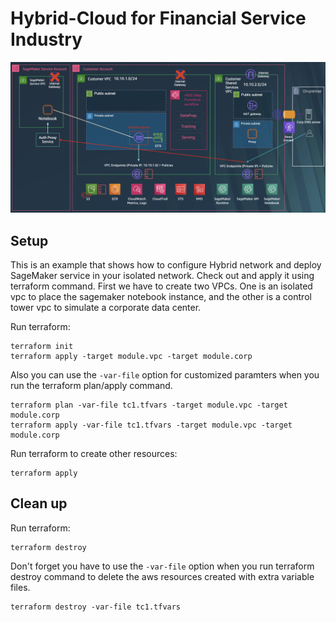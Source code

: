 # Hybrid-Cloud for Financial Service Industry

![aws-sm-fsi-hybrid-arch](../../images/aws-sm-fsi-hybrid-arch.png)

## Setup
This is an example that shows how to configure Hybrid network and deploy SageMaker service in your isolated network. Check out and apply it using terraform command. First we have to create two VPCs. One is an isolated vpc to place the sagemaker notebook instance, and the other is a control tower vpc to simulate a corporate data center.

Run terraform:
```
terraform init
terraform apply -target module.vpc -target module.corp
```
Also you can use the `-var-file` option for customized paramters when you run the terraform plan/apply command.
```
terraform plan -var-file tc1.tfvars -target module.vpc -target module.corp
terraform apply -var-file tc1.tfvars -target module.vpc -target module.corp
```

Run terraform to create other resources:
```
terraform apply
```

## Clean up
Run terraform:
```
terraform destroy
```
Don't forget you have to use the `-var-file` option when you run terraform destroy command to delete the aws resources created with extra variable files.
```
terraform destroy -var-file tc1.tfvars
```
